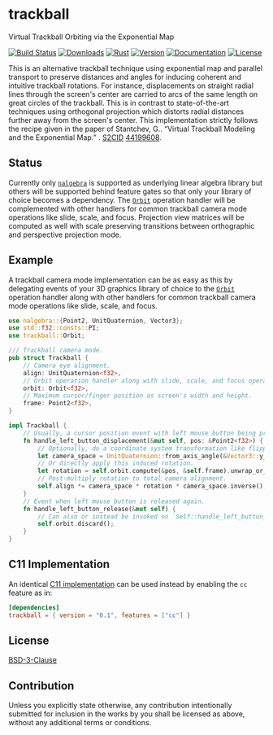 # trackball

Virtual Trackball Orbiting via the Exponential Map

[![Build Status][]](https://travis-ci.org/qu1x/trackball)
[![Downloads][]](https://crates.io/crates/trackball)
[![Rust][]](https://www.rust-lang.org)
[![Version][]](https://crates.io/crates/trackball)
[![Documentation][]](https://doc.qu1x.dev/trackball)
[![License][]](https://opensource.org/licenses/BSD-3-Clause)

[Build Status]: https://travis-ci.org/qu1x/trackball.svg
[Downloads]: https://img.shields.io/crates/d/trackball.svg
[Rust]: https://img.shields.io/badge/rust-stable-brightgreen.svg
[Version]: https://img.shields.io/crates/v/trackball.svg
[Documentation]: https://docs.rs/trackball/badge.svg
[License]: https://img.shields.io/crates/l/trackball.svg

This is an alternative trackball technique using exponential map and parallel transport to
preserve distances and angles for inducing coherent and intuitive trackball rotations. For
instance, displacements on straight radial lines through the screen's center are carried to arcs
of the same length on great circles of the trackball. This is in contrast to state-of-the-art
techniques using orthogonal projection which distorts radial distances further away from the
screen's center. This implementation strictly follows the recipe given in the paper of
Stantchev, G.. “Virtual Trackball Modeling and the Exponential Map.” . [S2CID] [44199608].

[S2CID]: https://en.wikipedia.org/wiki/S2CID_(identifier)
[44199608]: https://api.semanticscholar.org/CorpusID:44199608

## Status

Currently only [`nalgebra`] is supported as underlying linear algebra library but others will be
supported behind feature gates so that only your library of choice becomes a dependency. The
[`Orbit`] operation handler will be complemented with other handlers for common trackball camera
mode operations like slide, scale, and focus. Projection view matrices will be computed as well
with scale preserving transitions between orthographic and perspective projection mode.

[`nalgebra`]: https://doc.qu1x.dev/trackball/nalgebra/index.html

## Example

A trackball camera mode implementation can be as easy as this by delegating events of your 3D
graphics library of choice to the [`Orbit`] operation handler along with other handlers for
common trackball camera mode operations like slide, scale, and focus.

[`Orbit`]: https://doc.qu1x.dev/trackball/trackball/struct.Orbit.html

```rust
use nalgebra::{Point2, UnitQuaternion, Vector3};
use std::f32::consts::PI;
use trackball::Orbit;

/// Trackball camera mode.
pub struct Trackball {
	// Camera eye alignment.
	align: UnitQuaternion<f32>,
	// Orbit operation handler along with slide, scale, and focus operation handlers.
	orbit: Orbit<f32>,
	// Maximum cursor/finger position as screen's width and height.
	frame: Point2<f32>,
}

impl Trackball {
	// Usually, a cursor position event with left mouse button being pressed.
	fn handle_left_button_displacement(&mut self, pos: &Point2<f32>) {
		// Optionally, do a coordinate system transformation like flipping x-axis/z-axis.
		let camera_space = UnitQuaternion::from_axis_angle(&Vector3::y_axis(), PI);
		// Or directly apply this induced rotation.
		let rotation = self.orbit.compute(&pos, &self.frame).unwrap_or_default();
		// Post-multiply rotation to total camera alignment.
		self.align *= camera_space * rotation * camera_space.inverse();
	}
	// Event when left mouse button is released again.
	fn handle_left_button_release(&mut self) {
		// Can also or instead be invoked on `Self::handle_left_button_press()`.
		self.orbit.discard();
	}
}
```

## C11 Implementation

An identical [C11 implementation](c11) can be used instead by enabling the `cc` feature as in:

```toml
[dependencies]
trackball = { version = "0.1", features = ["cc"] }
```

## License

[BSD-3-Clause](LICENSE.md)

## Contribution

Unless you explicitly state otherwise, any contribution intentionally submitted for inclusion
in the works by you shall be licensed as above, without any additional terms or conditions.
